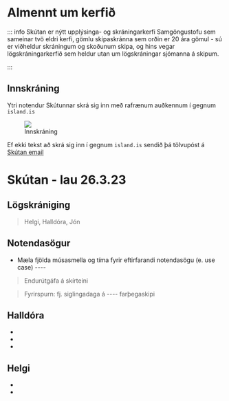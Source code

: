 # Almennt um kerfið

::: info Skútan
 er nýtt upplýsinga- og skráningarkerfi Samgöngustofu sem sameinar tvö eldri kerfi, gömlu skipaskránna sem orðin er 20 ára gömul - sú er viðheldur skráningum og skoðunum skipa, og hins vegar lögskráningarkerfið sem heldur utan um lögskráningar sjómanna á skipum.

<!-- Við sem höfum unnið að kerfinu undanfarin ár erum orðin mjög spennt fyrir því sem framundan er, því von okkar er að þetta viðamikla kerfi muni aðstoða okkur við alla framkvæmd skoðana og skráningu skipa í framtíðinni.

Við minnum á að kerfið er enn í þróun og spurningar og ábendingar vinsamlegast  sendar á skutan@samgongustofa.is.  -->
:::

## Innskráning

Ytri notendur Skútunnar skrá sig inn með rafrænum auðkennum í gegnum `island.is`

<figure>
  <img src='/almennt/images/innskra.png'>
  <figcaption>Innskráning</figcaption>
</figure> 

Ef ekki tekst að skrá sig inn í gegnum `island.is` sendið þá tölvupóst á [Skútan email](mailto:skutan@samgongustofa.is)




# Skútan - lau 26.3.23

## Lögskrániging

> Helgi, Halldóra, Jón


## Notendasögur

- Mæla fjölda músasmella og tíma fyrir eftirfarandi notendasögu (e. use case) ----

> Endurútgáfa á skírteini

> Fyrirspurn: fj. siglingadaga á ---- farþegaskipi

## Halldóra
 
- 
- 
- 

## Helgi

- 
- 